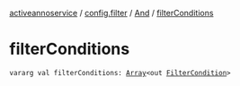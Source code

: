 [activeannoservice](../../index.md) / [config.filter](../index.md) / [And](index.md) / [filterConditions](./filter-conditions.md)

# filterConditions

`vararg val filterConditions: `[`Array`](https://kotlinlang.org/api/latest/jvm/stdlib/kotlin/-array/index.html)`<out `[`FilterCondition`](../-filter-condition/index.md)`>`